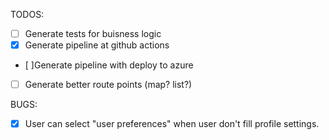 TODOS:

- [ ] Generate tests for buisness logic
- [x] Generate pipeline at github actions
- [ ]Generate pipeline with deploy to azure
- [ ] Generate better route points (map? list?)

BUGS:

- [x] User can select "user preferences" when user don't fill profile settings.
